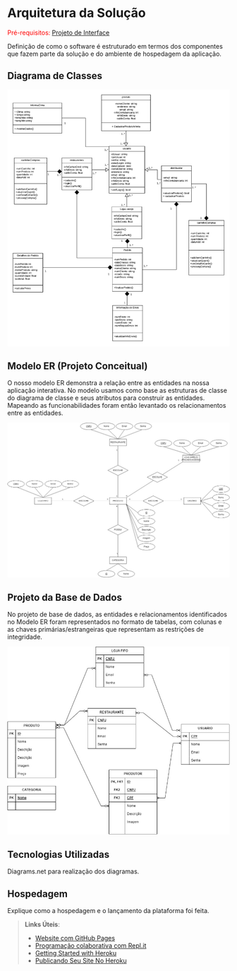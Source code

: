 # Arquitetura da Solução

<span style="color:red">Pré-requisitos: <a href="3-Projeto de Interface.md"> Projeto de Interface</a></span>

Definição de como o software é estruturado em termos dos componentes que fazem parte da solução e do ambiente de hospedagem da aplicação.

## Diagrama de Classes

![image](/docs/diagrama.png)

## Modelo ER (Projeto Conceitual)

O nosso modelo ER demonstra a relação entre as entidades na nossa aplicação interativa. No modelo usamos como base as estruturas de classe do diagrama de classe e seus atributos para construir as entidades. Mapeando as funcionabilidades foram então levantado os relacionamentos entre as entidades.

![Modelo Entidade Relacionamento](/docs/img/ModeloER.png)

## Projeto da Base de Dados

No projeto de base de dados, as entidades e relacionamentos identificados no Modelo ER foram representados no formato de tabelas, com colunas e as chaves primárias/estrangeiras que representam as restrições de integridade.

![Projeto Base de dados](/docs/img/BaseDeDados.jpg)

## Tecnologias Utilizadas

Diagrams.net para realização dos diagramas.

## Hospedagem

Explique como a hospedagem e o lançamento da plataforma foi feita.

> **Links Úteis**:
>
> - [Website com GitHub Pages](https://pages.github.com/)
> - [Programação colaborativa com Repl.it](https://repl.it/)
> - [Getting Started with Heroku](https://devcenter.heroku.com/start)
> - [Publicando Seu Site No Heroku](http://pythonclub.com.br/publicando-seu-hello-world-no-heroku.html)
